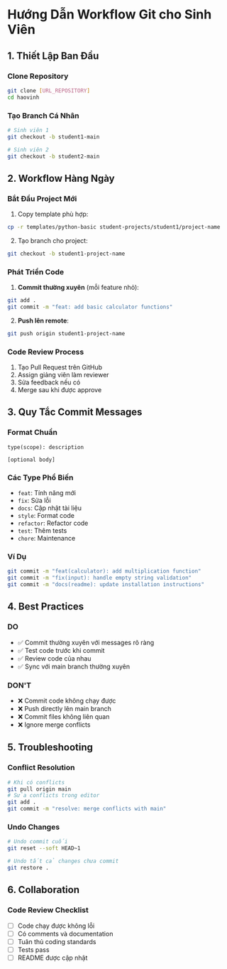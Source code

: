 # Hướng Dẫn Workflow Git cho Sinh Viên

## 1. Thiết Lập Ban Đầu

### Clone Repository
```bash
git clone [URL_REPOSITORY]
cd haovinh
```

### Tạo Branch Cá Nhân
```bash
# Sinh viên 1
git checkout -b student1-main

# Sinh viên 2  
git checkout -b student2-main
```

## 2. Workflow Hàng Ngày

### Bắt Đầu Project Mới
1. Copy template phù hợp:
```bash
cp -r templates/python-basic student-projects/student1/project-name
```

2. Tạo branch cho project:
```bash
git checkout -b student1-project-name
```

### Phát Triển Code
1. **Commit thường xuyên** (mỗi feature nhỏ):
```bash
git add .
git commit -m "feat: add basic calculator functions"
```

2. **Push lên remote**:
```bash
git push origin student1-project-name
```

### Code Review Process
1. Tạo Pull Request trên GitHub
2. Assign giảng viên làm reviewer
3. Sửa feedback nếu có
4. Merge sau khi được approve

## 3. Quy Tắc Commit Messages

### Format Chuẩn
```
type(scope): description

[optional body]
```

### Các Type Phổ Biến
- `feat`: Tính năng mới
- `fix`: Sửa lỗi
- `docs`: Cập nhật tài liệu
- `style`: Format code
- `refactor`: Refactor code
- `test`: Thêm tests
- `chore`: Maintenance

### Ví Dụ
```bash
git commit -m "feat(calculator): add multiplication function"
git commit -m "fix(input): handle empty string validation"
git commit -m "docs(readme): update installation instructions"
```

## 4. Best Practices

### DO
- ✅ Commit thường xuyên với messages rõ ràng
- ✅ Test code trước khi commit
- ✅ Review code của nhau
- ✅ Sync với main branch thường xuyên

### DON'T
- ❌ Commit code không chạy được
- ❌ Push directly lên main branch
- ❌ Commit files không liên quan
- ❌ Ignore merge conflicts

## 5. Troubleshooting

### Conflict Resolution
```bash
# Khi có conflicts
git pull origin main
# Sửa conflicts trong editor
git add .
git commit -m "resolve: merge conflicts with main"
```

### Undo Changes
```bash
# Undo commit cuối
git reset --soft HEAD~1

# Undo tất cả changes chưa commit
git restore .
```

## 6. Collaboration

### Code Review Checklist
- [ ] Code chạy được không lỗi
- [ ] Có comments và documentation
- [ ] Tuân thủ coding standards
- [ ] Tests pass
- [ ] README được cập nhật
